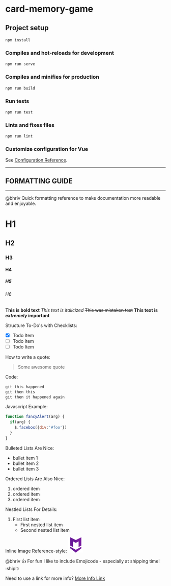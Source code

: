 # card-memory-game

## Project setup
```
npm install
```

### Compiles and hot-reloads for development
```
npm run serve
```

### Compiles and minifies for production
```
npm run build
```

### Run tests
```
npm run test
```

### Lints and fixes files
```
npm run lint
```

### Customize configuration for Vue
See [Configuration Reference](https://cli.vuejs.org/config/).



-----------

## FORMATTING GUIDE
-----------

@bhriv Quick formatting reference to make documentation more readable and enjoyable. 

# H1
## H2
### H3
#### H4
##### H5
###### H6


**This is bold text**
*This text is italicized*
~~This was mistaken text~~
**This text is _extremely_ important**

Structure To-Do's with Checklists:
- [x] Todo Item
- [ ] Todo Item
- [ ] Todo Item

How to write a quote:

> Some awesome quote

Code:
```
git this happened
git then this
git then it happened again

```

Javascript Example:
```javascript
function fancyAlert(arg) {
  if(arg) {
    $.facebox({div:'#foo'})
  }
}
```

Bulleted Lists Are Nice:
- bullet item 1
- bullet item 2
- bullet item 3

Ordered Lists Are Also Nice:
1. ordered item
2. ordered item
3. ordered item

Nestled Lists For Details:
1. First list item
    - First nested list item
    - Second nested list item


Inline Image Reference-style: 
![alt text][logo]

[logo]: https://github.com/adam-p/markdown-here/raw/master/src/common/images/icon48.png "Logo Title Text 2"

@bhriv :+1: For fun I like to include Emojicode - especially at shipping time! :shipit:


Need to use a link for more info? [More Info Link](https://github.com/adam-p/markdown-here/wiki/Markdown-Cheatsheet)
